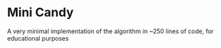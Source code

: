 # Mini Candy
A very minimal implementation of the algorithm in ~250 lines of code, for educational purposes
